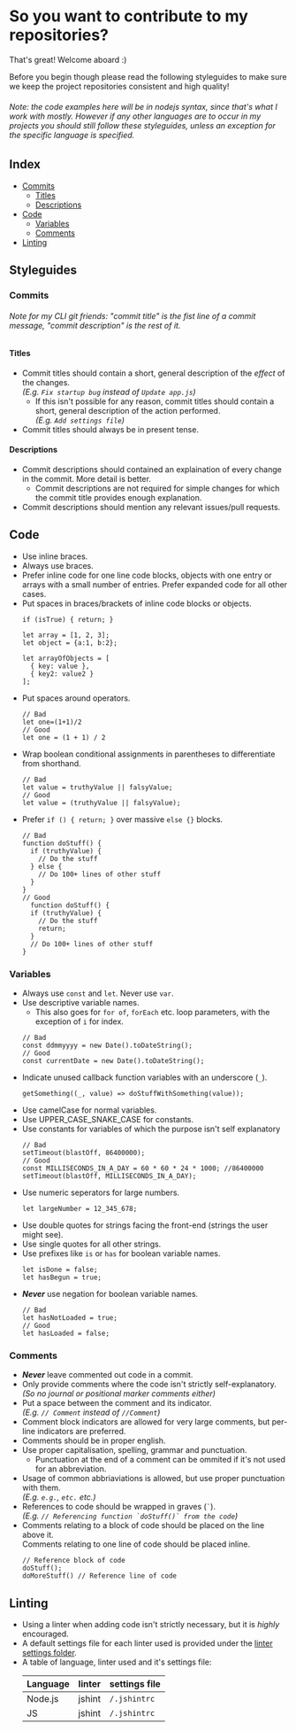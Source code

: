 # So you want to contribute to my repositories?
That's great! Welcome aboard :)

Before you begin though please read the following styleguides to make sure we keep the project repositories consistent and high quality!

###### Note: the code examples here will be in nodejs syntax, since that's what I work with mostly. However if any other languages are to occur in my projects you should still follow these styleguides, unless an exception for the specific language is specified.

## Index
- [Commits](#commits)
  - [Titles](#titles)
  - [Descriptions](#descriptions)
- [Code](#code)
  - [Variables](#variables)
  - [Comments](#comments)
- [Linting](#linting)

## Styleguides

### Commits

###### Note for my CLI git friends: "commit title" is the fist line of a commit message, "commit description" is the rest of it.

#### Titles
- Commit titles should contain a short, general description of the *effect* of the changes.  
  *(E.g. ``Fix startup bug`` instead of ``Update app.js``)*
  - If this isn't possible for any reason, commit titles should contain a short, general description of the action performed.  
  *(E.g. ``Add settings file``)*
- Commit titles should always be in present tense.

#### Descriptions
- Commit descriptions should contained an explaination of every change in the commit. More detail is better.
  - Commit descriptions are not required for simple changes for which the commit title provides enough explanation.
- Commit descriptions should mention any relevant issues/pull requests.

## Code
- Use inline braces.
- Always use braces.
- Prefer inline code for one line code blocks, objects with one entry or arrays with a small number of entries. Prefer expanded code for all other cases.
- Put spaces in braces/brackets of inline code blocks or objects.
  ```node
  if (isTrue) { return; }
  
  let array = [1, 2, 3];
  let object = {a:1, b:2};
  
  let arrayOfObjects = [
    { key: value },
    { key2: value2 }
  ];
  ```
- Put spaces around operators.
  ```node
  // Bad
  let one=(1+1)/2
  // Good
  let one = (1 + 1) / 2
  ```
- Wrap boolean conditional assignments in parentheses to differentiate from shorthand.
  ```node
  // Bad
  let value = truthyValue || falsyValue;
  // Good
  let value = (truthyValue || falsyValue);
  ```
- Prefer ``if () { return; }`` over massive ``else {}`` blocks.
  ```node
  // Bad
  function doStuff() {
    if (truthyValue) {
      // Do the stuff
    } else {
      // Do 100+ lines of other stuff
    }
  }
  // Good
    function doStuff() {
    if (truthyValue) {
      // Do the stuff
      return;
    }
    // Do 100+ lines of other stuff
  }
  ```

### Variables
- Always use ``const`` and ``let``. Never use ``var``.  
- Use descriptive variable names.  
  - This also goes for ``for of``, ``forEach`` etc. loop parameters, with the exception of ``i`` for index.
  ```node
  // Bad
  const ddmmyyyy = new Date().toDateString();
  // Good
  const currentDate = new Date().toDateString();
  ```
- Indicate unused callback function variables with an underscore (``_``).
  ```node
  getSomething((_, value) => doStuffWithSomething(value));
  ```
- Use camelCase for normal variables.
- Use UPPER_CASE_SNAKE_CASE for constants.
- Use constants for variables of which the purpose isn't self explanatory
  ```node
  // Bad
  setTimeout(blastOff, 86400000);
  // Good
  const MILLISECONDS_IN_A_DAY = 60 * 60 * 24 * 1000; //86400000
  setTimeout(blastOff, MILLISECONDS_IN_A_DAY);
  ```
- Use numeric seperators for large numbers.
  ```node
  let largeNumber = 12_345_678;
  ```
- Use double quotes for strings facing the front-end (strings the user might see).
- Use single quotes for all other strings.
- Use prefixes like ``is`` or ``has`` for boolean variable names.
  ```node
  let isDone = false;
  let hasBegun = true;
  ```
- ***Never*** use negation for boolean variable names.
  ```node
  // Bad
  let hasNotLoaded = true;
  // Good
  let hasLoaded = false;
  ```

### Comments
- ***Never*** leave commented out code in a commit.
- Only provide comments where the code isn't strictly self-explanatory.  
  *(So no journal or positional marker comments either)*
- Put a space between the comment and its indicator.  
  *(E.g. ``// Comment`` instead of ``//Comment``)*
- Comment block indicators are allowed for very large comments, but per-line indicators are preferred.
- Comments should be in proper english.
- Use proper capitalisation, spelling, grammar and punctuation.
  - Punctuation at the end of a comment can be ommited if it's not used for an abbreviation.
- Usage of common abbriaviations is allowed, but use proper punctuation with them.  
  *(E.g. ``e.g.``, ``etc.`` etc.)*
- References to code should be wrapped in graves (`` ` ``).  
  *(E.g. ``// Referencing function `doStuff()` from the code``)*
- Comments relating to a block of code should be placed on the line above it.  
  Comments relating to one line of code should be placed inline.  
  ```node
  // Reference block of code
  doStuff();
  doMoreStuff() // Reference line of code
  ```
  
## Linting
- Using a linter when adding code isn't strictly necessary, but it is *highly* encouraged.
- A default settings file for each linter used is provided under the [linter settings folder](/linter%20settings).
- A table of language, linter used and it's settings file:
<ul>
  
| Language | linter | settings file |
| --- | --- | --- |
| Node.js | jshint | ``/.jshintrc`` |
| JS | jshint | ``/.jshintrc`` |
</ul>
